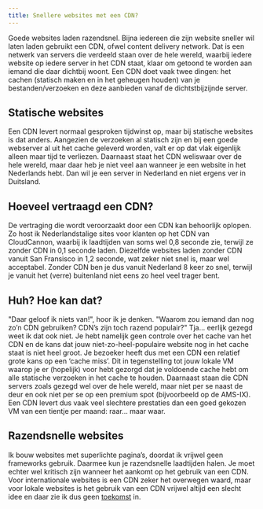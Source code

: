 ```yaml
---
title: Snellere websites met een CDN?
---
```


Goede websites laden razendsnel. Bijna iedereen die zijn website sneller wil laten laden gebruikt een CDN, ofwel content delivery network. Dat is een netwerk van servers die verdeeld staan over de hele wereld, waarbij iedere website op iedere server in het CDN staat, klaar om getoond te worden aan iemand die daar dichtbij woont. Een CDN doet vaak twee dingen: het cachen (statisch maken en in het geheugen houden) van je bestanden/verzoeken en deze aanbieden vanaf de dichtstbijzijnde server.

## Statische websites

Een CDN levert normaal gesproken tijdwinst op, maar bij statische websites is dat anders. Aangezien de verzoeken al statisch zijn en bij een goede webserver al uit het cache geleverd worden, valt er op dat vlak eigenlijk alleen maar tijd te verliezen. Daarnaast staat het CDN weliswaar over de hele wereld, maar daar heb je niet veel aan wanneer je een website in het Nederlands hebt. Dan wil je een server in Nederland en niet ergens ver in Duitsland. 

## Hoeveel vertraagd een CDN?

De vertraging die wordt veroorzaakt door een CDN kan behoorlijk oplopen. Zo host ik Nederlandstalige sites voor klanten op het CDN van CloudCannon, waarbij ik laadtijden van soms wel 0,8 seconde zie, terwijl ze zonder CDN in 0,1 seconde laden. Diezelfde websites laden zonder CDN vanuit San Fransisco in 1,2 seconde, wat zeker niet snel is, maar wel acceptabel. Zonder CDN ben je dus vanuit Nederland 8 keer zo snel, terwijl je vanuit het (verre) buitenland niet eens zo heel veel trager bent.

## Huh? Hoe kan dat?

"Daar geloof ik niets van!", hoor ik je denken. "Waarom zou iemand dan nog zo’n CDN gebruiken? CDN’s zijn toch razend populair?" Tja... eerlijk gezegd weet ik dat ook niet. Je hebt namelijk geen controle over het cache van het CDN en de kans dat jouw niet-zo-heel-populaire website nog in het cache staat is niet heel groot. Je bezoeker heeft dus met een CDN een relatief grote kans op een ‘cache miss’. Dit in tegenstelling tot jouw lokale VM waarop je er (hopelijk) voor hebt gezorgd dat je voldoende cache hebt om alle statische verzoeken in het cache te houden. Daarnaast staan die CDN servers zoals gezegd wel over de hele wereld, maar niet per se naast de deur en ook niet per se op een premium spot (bijvoorbeeld op de AMS-IX). Een CDN levert dus vaak veel slechtere prestaties dan een goed gekozen VM van een tientje per maand: raar… maar waar.

## Razendsnelle websites

Ik bouw websites met superlichte pagina’s, doordat ik vrijwel geen frameworks gebruik. Daarmee kun je razendsnelle laadtijden halen. Je moet echter wel kritisch zijn wanneer het aankomt op het gebruik van een CDN. Voor internationale websites is een CDN zeker het overwegen waard, maar voor lokale websites is het gebruik van een CDN vrijwel altijd een slecht idee en daar zie ik dus geen [toekomst](nl/blog/supersnelle-websites-met-hugo) in.
